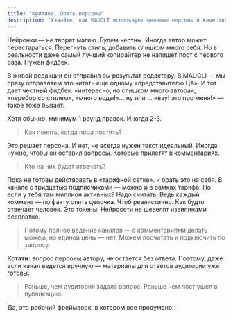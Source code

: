 ```yaml
---
title: "Критики. Опять персоны"
description: "Узнайте, как MAUGLI использует целевые персоны в качестве критиков для улучшения контента через несколько раундов редактирования, обеспечивая подлинное взаимодействие перед публикацией—с дополнительными услугами управления комментариями"
---
```

Нейронки — не творят магию. Будем честны. Иногда автор может перестараться. Перегнуть стиль, добавить слишком много себя. Но в реальности даже самый лучший копирайтер не напишет пост с первого раза. Нужен фидбек.

В живой редакции он отправил бы результат редактору. В MAUGLI — мы сразу отправляем это читать еще одному «представителю ЦА». И тот дает честный фидбек: «интересно, но слишком много автора», «перебор со стилем», «много воды!»… ну или … «вау! это про меня!» — такое тоже бывает.

Хотя обычно, минимум 1 раунд правок. Иногда 2-3.

> Как понять, когда пора постить?

Это решает персона. И нет, не всегда нужен текст идеальный. Иногда нужно, чтобы он оставил вопросы. Которые прилетят в комментариях.

> Кто на них будет отвечать?

Пока не готовы действовать в «тарифной сетке». и брать это на себя. В канале с тридцатью подписчиками — можно и в рамках тарифа. Но если у тебя там миллион активных? Надо считать. Ведь каждый коммент — по факту опять цепочка. Чтоб реалистично. Как будто отвечает человек. Это токены. Нейросети не шевелят извилинами бесплатно.

> Потому полное ведение каналов — с комментариями делать можем, но единой цены — нет. Можем посчитать и подключить по запросу.

**Кстати:** вопрос персоны автору, не остается без ответа. Поэтому, даже если канал ведется вручную — материалы для ответов аудитории уже готовы.

> Раньше, чем аудитория задала вопрос. Раньше чем пост ушел в публикацию.

Да, это рабочий фреймворк, в котором все продумано.